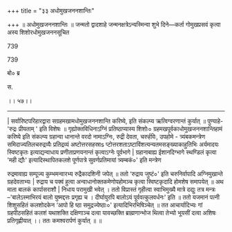 +++
title = "३३ अधोमुखजननशान्तिः"

+++
॥ अधोमुखजननशान्तिः ॥ जन्मतो द्वादशाहे जन्मनक्षत्रेऽन्यस्मिन्वा शुभे दिने—कर्ता गोमुखप्रसवं कृत्वा अस्य शिशोरधोमुखजननसूचित

739

739

बो० ब्र

स.

।। ५७।।

---

| सर्वारिष्टपरिहारद्वारा सग्रहमखामधोमुखजननशान्ति करिष्ये, इति संकल्प्य ऋत्विग्वरणान्तं कुर्यात् ॥ पुण्याहे-'रुद्रः प्रीयताम् ' इति विशेषः ॥ गृह्योक्तविधिनाऽग्निं प्रतिष्ठाप्यास्य शिशोः० ग्रहमखपूर्वकाधोमुखजननशान्तिहामं करिष्ये इति संकल्प्य ग्रहान्वा धानान्ते वरदो नामाऽग्निः, रुद्री देवता, चरुर्हविः, उपहोमे - त्र्यंबकमन्त्रेण समिदाज्यतिलचरुद्रव्यैः प्रतिद्रव्यं अष्टोत्तरसहस्राs प्टोत्तरशताऽष्टाविंशत्यन्यतमसङ्ख्याकाहुतिभिः अर्यमादयः स्विष्टकृतः इत्याद्यन्वाधाय प्रणीताप्रणयनान्तं कृत्वाऽग्नेः पूर्वभागे | ग्रहानाबाह्य ईशानदिग्भागे स्थण्डिलं कृत्वा 'मही द्यौः' इत्यादिस्थापितकलशे पूर्णपात्रे सुवर्णप्रतिमायां त्र्यम्बकं०' इति मन्त्रेण

रुद्रमावाह्य सम्पूज्य कुम्भमन्वारभ्य रुद्रैकादशिनी जपेत् ॥ ततो ‘रुद्राय जुष्टं०' इति चरुनिर्वापादि अग्निमुखान्ते ग्रहदेवताभ्यः | रुद्राय च पक्वं हुत्वा अन्वाधानोक्तकमेणोपहोमञ्च कृत्वा स्विष्टकृदादि होमशेष समापयेत् ॥ अथ माता बालकं कार्पासराशौ | निधाय परामुखी भवेत् । ततो विप्रास्तं गृहीत्वा स्वाभिमुख्यै मात्रे दद्युः तत्र मन्त्रः –'बालेऽस्माभिरयं बालो युष्मद्दत्तः प्रगृह्य च । दीर्घायुरपि बालोऽयं पूर्ववत्कुलवर्धनः' इति ॥ ततो यजमानं पत्नी शिशुसहितं कलशोदकेन ‘आपो हि ष्ठा समुद्रज्येष्ठाः०' इत्यादिभिरभिषिञ्चेत् ॥ तत आचार्यादिभ्यः गां ग्रहपीठसहितं कलशं यथाशक्ति दक्षिणाञ्च दत्वा यावच्छक्ति ब्राह्मणान्भोज थित्वा तेभ्यो भूयसीं दत्वा अशिषः प्रतिगृह्णीयात् ।। ततः कमश्वरार्पणं कुर्यात् ॥ ॥